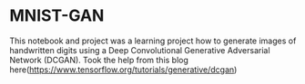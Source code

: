# MNIST-GAN

This notebook and project was a learning project how to generate images of handwritten digits using a Deep Convolutional Generative Adversarial Network (DCGAN).
Took the help from this blog here(https://www.tensorflow.org/tutorials/generative/dcgan)
